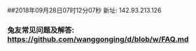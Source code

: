 ##2018年09月28日07时12分07秒 新址: 142.93.213.126
### 兔友常见问题及解答: https://github.com/wanggonging/d/blob/w/FAQ.md
